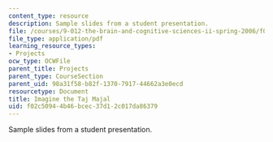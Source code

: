 ```yaml
---
content_type: resource
description: Sample slides from a student presentation.
file: /courses/9-012-the-brain-and-cognitive-sciences-ii-spring-2006/f02c50944b46bcec37d12c017da86379_TKonkle_Presenta.pdf
file_type: application/pdf
learning_resource_types:
- Projects
ocw_type: OCWFile
parent_title: Projects
parent_type: CourseSection
parent_uid: 98a31f58-b82f-1370-7917-44662a3e0ecd
resourcetype: Document
title: Imagine the Taj Majal
uid: f02c5094-4b46-bcec-37d1-2c017da86379
---
```

Sample slides from a student presentation.
